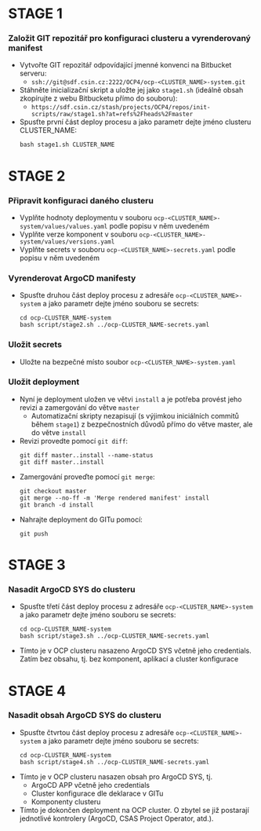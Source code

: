 # STAGE 1
### Založit GIT repozitář pro konfiguraci clusteru a vyrenderovaný manifest
* Vytvořte GIT repozitář odpovídající jmenné konvenci na Bitbucket serveru:
  * `ssh://git@sdf.csin.cz:2222/OCP4/ocp-<CLUSTER_NAME>-system.git`
* Stáhněte inicializační skript a uložte jej jako `stage1.sh` (ideálně obsah zkopírujte z webu Bitbucketu přímo do souboru):
  * `https://sdf.csin.cz/stash/projects/OCP4/repos/init-scripts/raw/stage1.sh?at=refs%2Fheads%2Fmaster`
* Spusťte první část deploy procesu a jako parametr dejte jméno clusteru CLUSTER_NAME:
  ```
  bash stage1.sh CLUSTER_NAME
  ```

# STAGE 2
### Připravit konfiguraci daného clusteru
* Vyplňte hodnoty deploymentu v souboru `ocp-<CLUSTER_NAME>-system/values/values.yaml` podle popisu v něm uvedeném
* Vyplňte verze komponent v souboru `ocp-<CLUSTER_NAME>-system/values/versions.yaml`
* Vyplňte secrets v souboru `ocp-<CLUSTER_NAME>-secrets.yaml` podle popisu v něm uvedeném

### Vyrenderovat ArgoCD manifesty
* Spusťte druhou část deploy procesu z adresáře `ocp-<CLUSTER_NAME>-system` a jako parametr dejte jméno souboru se secrets:
  ```
  cd ocp-CLUSTER_NAME-system
  bash script/stage2.sh ../ocp-CLUSTER_NAME-secrets.yaml
  ```

### Uložit secrets
* Uložte na bezpečné místo soubor `ocp-<CLUSTER_NAME>-system.yaml`

### Uložit deployment
* Nyní je deployment uložen ve větvi `install` a je potřeba provést jeho revizi a zamergování do větve `master`
  * Automatizační skripty nezapisují (s výjimkou iniciálních commitů během `stage1`) z bezpečnostních důvodů přímo do větve master, ale do větve `install`
* Revizi provedte pomocí `git diff`:
  ```
  git diff master..install --name-status
  git diff master..install
  ```
* Zamergování proveďte pomocí `git merge`:
  ```
  git checkout master
  git merge --no-ff -m 'Merge rendered manifest' install
  git branch -d install
  ```
* Nahrajte deployment do GITu pomocí:
  ```
  git push
  ```

# STAGE 3
### Nasadit ArgoCD SYS do clusteru
* Spusťte třetí část deploy procesu z adresáře `ocp-<CLUSTER_NAME>-system` a jako parametr dejte jméno souboru se secrets:
  ```
  cd ocp-CLUSTER_NAME-system
  bash script/stage3.sh ../ocp-CLUSTER_NAME-secrets.yaml
  ```
* Tímto je v OCP clusteru nasazeno ArgoCD SYS včetně jeho credentials. Zatím bez obsahu, tj. bez komponent, aplikací a cluster konfigurace

# STAGE 4
### Nasadit obsah ArgoCD SYS do clusteru
* Spusťte čtvrtou část deploy procesu z adresáře `ocp-<CLUSTER_NAME>-system` a jako parametr dejte jméno souboru se secrets:
  ```
  cd ocp-CLUSTER_NAME-system
  bash script/stage4.sh ../ocp-CLUSTER_NAME-secrets.yaml
  ```
* Tímto je v OCP clusteru nasazen obsah pro ArgoCD SYS, tj.
  * ArgoCD APP včetně jeho credentials
  * Cluster konfigurace dle deklarace v GITu
  * Komponenty clusteru
* Tímto je dokončen deployment na OCP cluster. O zbytel se již postarají jednotlivé kontrolery (ArgoCD, CSAS Project Operator, atd.).
